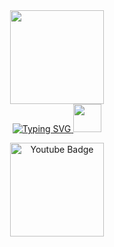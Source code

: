 <div id="header" align="center">
  <img src="https://media.giphy.com/media/M9gbBd9nbDrOTu1Mqx/giphy.gif" width="150"/>
</div>

<!-- <div id="badges" align="center">
  <img src="https://img.shields.io/badge/YouTube-red?style=for-the-badge&logo=youtube&logoColor=white" alt="Youtube Badge"/>
  <img src="https://komarev.com/ghpvc/?username=Riakol&style=flat-square&color=blue" align="center" alt=""/>
</div>
 -->
<div id="badges" align="center">
  <a href="https://git.io/typing-svg">
    <img src="https://readme-typing-svg.demolab.com?font=Montserrat&weight=500&size=24&pause=500&color=010303&center=true&vCenter=true&width=215&lines=Let's+Pythoning!" alt="Typing SVG" />
  </a>
  <img src="https://media.giphy.com/media/v1.Y2lkPTc5MGI3NjExMDQ2NWEzY2NmZWJkMzIyNzQ4ZTdkM2E5NTJmNjg0MjYxYjAyOTRhYSZlcD12MV9pbnRlcm5hbF9naWZzX2dpZklkJmN0PWc/KAq5w47R9rmTuvWOWa/giphy.gif" width="45px"/>  
  <div id="badges" align="center">
     
  </div>
</div>
<!-- <div id="badges" align="center">
  <img src="https://komarev.com/ghpvc/?username=Riakol&style=flat-square&color=blue" alt=""/>
</div> -->
 <p></p>
<div id="badges" align="center">
  <a href="https://www.youtube.com/@akarise19xx">
    <img src="https://img.shields.io/badge/YouTube-red?style=for-the-badge&logo=youtube&logoColor=white" alt="Youtube Badge" width="150px"/>
  </a>
</div>



